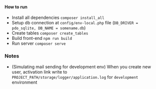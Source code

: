 #### How to run
* Install all dependencies `composer install_all`
* Setup db connection at `config/env-local.php` file (`DB_DRIVER = pdo_sqlite, DB_NAME = somename.db`)
* Create tables `composer create_tables`
* Build front-end `npm run build`
* Run server `composer serve`

### Notes
* (Simulating mail sending for development env) When you create new user, activation link write to `PROJECT_PATH/storage/logger/application.log` for `development` environment
